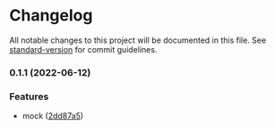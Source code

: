 # Changelog

All notable changes to this project will be documented in this file. See [standard-version](https://github.com/conventional-changelog/standard-version) for commit guidelines.

### 0.1.1 (2022-06-12)


### Features

* mock ([2dd87a5](https://github.com/Saber2pr/vscode-webview/commit/2dd87a5c9794b29bbc375aee2326572ac4b87400))
